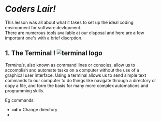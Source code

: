 # ***Coders Lair!***

This lesson was all about what it takes to set up the ideal coding environment for software devlopment.   
There are numerous tools available at our disposal and here are a few important one's with a brief discrption. 


## 1. The Terminal !         ![terminal logo](terminal.jpeg=70x70 "Terminal")
 _Terminals_, also known as command lines or consoles, allow us to accomplish and automate tasks on a computer without the use of a graphical user interface. Using a terminal allows us to send simple text commands to our computer to do things like navigate through a directory or copy a file, and form the basis for many more complex automations and programming skills.

Eg commands: 
 - **cd** = Change directory
 - 
